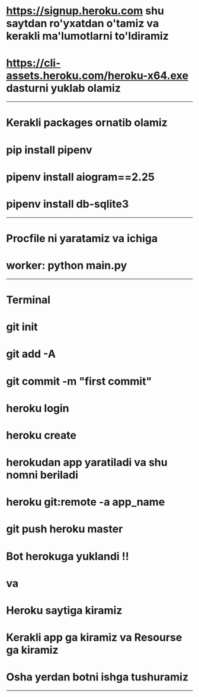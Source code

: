 # https://signup.heroku.com    shu saytdan ro'yxatdan o'tamiz va kerakli ma'lumotlarni to'ldiramiz
# https://cli-assets.heroku.com/heroku-x64.exe dasturni yuklab olamiz

_________________________________________________________________
# Kerakli packages ornatib olamiz
# pip install pipenv 
# pipenv install aiogram==2.25
# pipenv install db-sqlite3
_________________________________________________________________

# Procfile ni yaratamiz va ichiga 
#    worker: python main.py
_________________________________________________________________

# Terminal
# git init
# git add -A
# git commit -m "first commit"

# heroku login
# heroku create 
# herokudan app yaratiladi va shu nomni beriladi
# heroku git:remote -a app_name
# git push heroku master
# Bot herokuga yuklandi !!


# va 
# Heroku saytiga kiramiz 
# Kerakli app ga kiramiz va Resourse ga kiramiz
# Osha yerdan botni ishga tushuramiz

_____________________________________________________